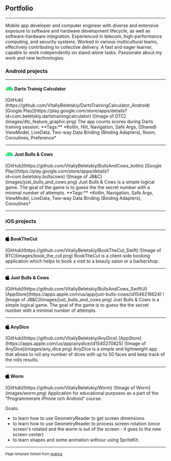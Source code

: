 ## Portfolio

---
Mobile app developer and computer engineer with diverse and extensive exposure to software
and hardware development lifecycle, as well as software-hardware integration. Experienced in
telecom, high-performance computing, and security systems. Worked in various multicultural
teams, effectively contributing to collective delivery. A fast and eager learner, capable to work
independently on stand-alone tasks. Passionate about my work and new technologies.

### Android projects 
---
<h4><img src="images/android.png" width="25" height="14" style="float:left;">&nbsp;Darts Trainig Calculator</h4>
[GitHub](https://github.com/VitaliyBeletskiy/DartsTrainingCalculator_Android)  
[Google Play](https://play.google.com/store/apps/details?id=com.beletskiy.dartstrainingcalculator)  
![Image of DTC](images/dtc_feature_graphic.png)
The app counts scores during Darts training session.  
**Tags:** *Kotlin, Hilt, Navigation, Safe Args, (Shared) ViewModel, LiveData, Two-way Data Binding (Binding Adapters), Room, Coroutines, Preference*  
<!-- <img src="images/dummy_thumbnail.jpg?raw=true"/> -->

---
<h4><img src="images/android.png" width="25" height="14" style="float:left;">&nbsp;Just Bulls & Cows</h4>
[GitHub](https://github.com/VitaliyBeletskiy/BullsAndCows_kotlin)  
[Google Play](https://play.google.com/store/apps/details?id=com.beletskiy.bullscows)  
![Image of JB&C](images/just_bulls_and_cows.png)
Just Bulls & Cows is a simple logical game. The goal of the game is to guess the the secret number with a minimal number of attempts.  
**Tags:** *Kotlin, Navigation, Safe Args, ViewModel, LiveData, Two-way Data Binding (Binding Adapters), Coroutines*  
<!-- <img src="images/dummy_thumbnail.jpg?raw=true"/> -->

---

### iOS projects 
---
<h4><img src="images/ios.png" width="13" height="16" style="float:left;">&nbsp;BookTheCut</h4>
[GitHub](https://github.com/VitaliyBeletskiy/BookTheCut_Swift)  
![Image of BTC](images/book_the_cut.png)
BookTheCut is a client-side booking application which helps to book a visit to a beauty salon or a barbershop.  

---
<h4><img src="images/ios.png" width="13" height="16" style="float:left;">&nbsp;Just Bulls & Cows</h4>
[GitHub](https://github.com/VitaliyBeletskiy/BullsAndCows_SwiftUI)  
[AppStore](https://apps.apple.com/us/app/just-bulls-cows/id1546216624)  
![Image of JB&C](images/just_bulls_and_cows.png)
Just Bulls & Cows is a simple logical game. The goal of the game is to guess the the secret number with a minimal number of attempts.  

---
<h4><img src="images/ios.png" width="13" height="16" style="float:left;">&nbsp;AnyDice</h4>
[GitHub](https://github.com/VitaliyBeletskiy/AnyDice)  
[AppStore](https://apps.apple.com/us/app/anydice/id1540270825)  
![Image of AnyDice](images/any_dice.png)
AnyDice is a simple and lightweight app that allows to roll any number of dices with up to 50 faces and keep track of the rolls results.  

---
<h4><img src="images/ios.png" width="13" height="16" style="float:left;">&nbsp;Worm</h4>
[GitHub](https://github.com/VitaliyBeletskiy/Worm)  
![Image of Worm](images/worm.png)
Application for educational purposes as a part of the "Programmerare iPhone och Android" course.  
  
Goals:
* to learn how to use GeometryReader to get screen dimensions
* to learn how to use GeometryReader to process screen rotation (once screen's rotated and the worm is out of the screen - it goes to the new screen center)
* to learn shapes and some animation withour using SpriteKit.

---
<p style="font-size:11px">Page template forked from <a href="https://github.com/evanca/quick-portfolio">evanca</a></p>
<!-- Remove above link if you don't want to attibute -->
